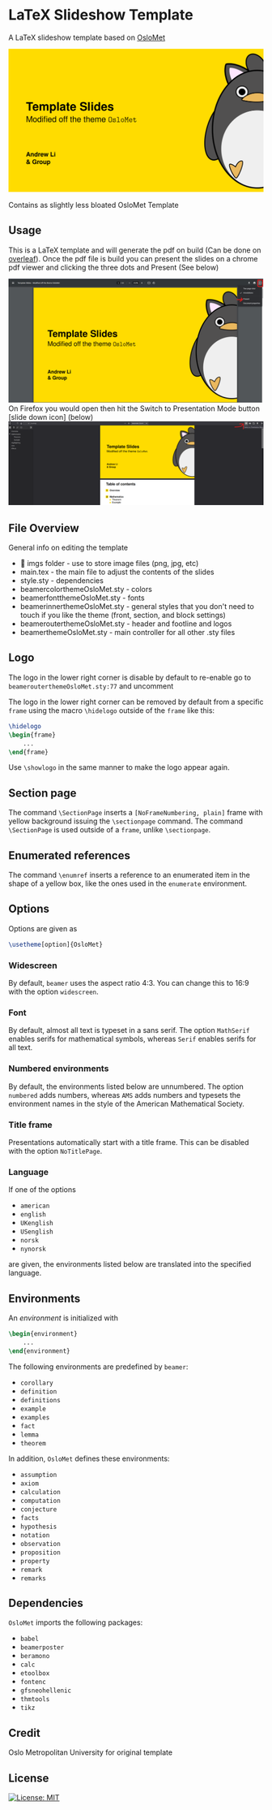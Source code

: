 # LaTeX Slideshow Template

A LaTeX slideshow template based on [OsloMet](https://github.com/martinhelso/OsloMet#oslomet)

![preview.png](./preview.png)

Contains as slightly less bloated OsloMet Template

## Usage

This is a LaTeX template and will generate the pdf on build (Can be done on [overleaf](overleaf.com)). Once the pdf file is build you can present the slides on a chrome pdf viewer and clicking the three dots and Present (See below)

![present.png](./present.png)
On Firefox you would open then hit the Switch to Presentation Mode button [slide down icon] (below)
![presentFirefox.png](./presentFirefox.png)

## File Overview

General info on editing the template

* 📁 imgs folder - use to store image files (png, jpg, etc)
* main.tex - the main file to adjust the contents of the slides
* style.sty - dependencies
* beamercolorthemeOsloMet.sty - colors
* beamerfontthemeOsloMet.sty - fonts
* beamerinnerthemeOsloMet.sty - general styles that you don't need to touch if you like the theme (front, section, and block settings)
* beamerouterthemeOsloMet.sty - header and footline and logos
* beamerthemeOsloMet.sty - main controller for all other .sty files


## Logo

The logo in the lower right corner is disable by default to re-enable go to `beamerouterthemeOsloMet.sty:77` and uncomment

The logo in the lower right corner can be removed by default from a specific `frame` using the macro `\hidelogo` outside of the `frame` like this:

```tex
\hidelogo
\begin{frame}
    ...
\end{frame}
```

Use `\showlogo` in the same manner to make the logo appear again.

## Section page

The command `\SectionPage` inserts a `[NoFrameNumbering, plain]` frame with yellow background issuing the `\sectionpage` command. The command `\SectionPage` is used outside of a `frame`, unlike `\sectionpage`.

## Enumerated references

The command `\enumref` inserts a reference to an enumerated item in the shape of a yellow box, like the ones used in the `enumerate` environment.

## Options

Options are given as

```tex
\usetheme[option]{OsloMet}
```

### Widescreen

By default, `beamer` uses the aspect ratio 4:3. You can change this to 16:9 with the option `widescreen`.

### Font

By default, almost all text is typeset in a sans serif. The option `MathSerif` enables serifs for mathematical symbols, whereas `Serif` enables serifs for all text.

### Numbered environments

By default, the environments listed below are unnumbered. The option `numbered` adds numbers, whereas `AMS` adds numbers and typesets the environment names in the style of the American Mathematical Society.

### Title frame

Presentations automatically start with a title frame. This can be disabled with the option `NoTitlePage`.

### Language

If one of the options

* `american`
* `english`
* `UKenglish`
* `USenglish`
* `norsk`
* `nynorsk`

are given, the environments listed below are translated into the specified language.

## Environments

An _environment_ is initialized with

```tex
\begin{environment}
    ...
\end{environment}
```

The following environments are predefined by `beamer`:

* `corollary`
* `definition`
* `definitions`
* `example`
* `examples`
* `fact`
* `lemma`
* `theorem`

In addition, `OsloMet` defines these environments:

* `assumption`
* `axiom`
* `calculation`
* `computation`
* `conjecture`
* `facts`
* `hypothesis`
* `notation`
* `observation`
* `proposition`
* `property`
* `remark`
* `remarks`

## Dependencies

`OsloMet` imports the following packages:

* `babel`
* `beamerposter`
* `beramono`
* `calc`
* `etoolbox`
* `fontenc`
* `gfsneohellenic`
* `thmtools`
* `tikz`

## Credit

Oslo Metropolitan University for original template

## License

[![License: MIT](https://img.shields.io/badge/License-MIT-blue.svg)](https://opensource.org/licenses/MIT) 

